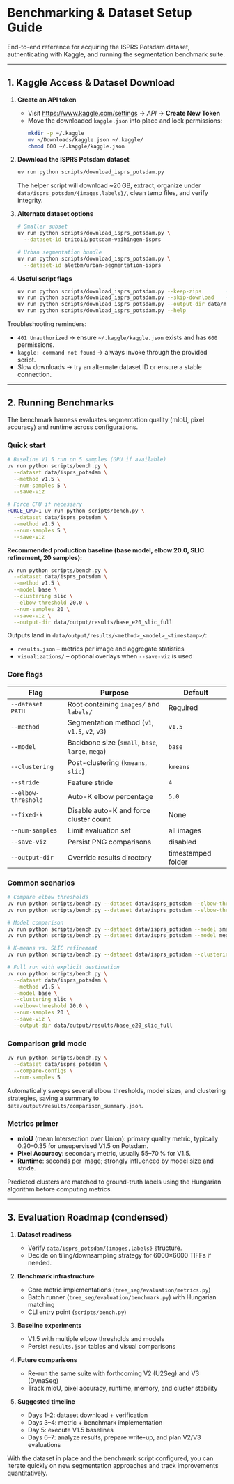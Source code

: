 # Benchmarking & Dataset Setup Guide

End-to-end reference for acquiring the ISPRS Potsdam dataset, authenticating with Kaggle, and running the segmentation benchmark suite.

---

## 1. Kaggle Access & Dataset Download

1. **Create an API token**
   - Visit https://www.kaggle.com/settings → *API* → **Create New Token**
   - Move the downloaded `kaggle.json` into place and lock permissions:
     ```bash
     mkdir -p ~/.kaggle
     mv ~/Downloads/kaggle.json ~/.kaggle/
     chmod 600 ~/.kaggle/kaggle.json
     ```

2. **Download the ISPRS Potsdam dataset**
   ```bash
   uv run python scripts/download_isprs_potsdam.py
   ```
   The helper script will download ~20 GB, extract, organize under `data/isprs_potsdam/{images,labels}/`, clean temp files, and verify integrity.

3. **Alternate dataset options**
   ```bash
   # Smaller subset
   uv run python scripts/download_isprs_potsdam.py \
     --dataset-id trito12/potsdam-vaihingen-isprs

   # Urban segmentation bundle
   uv run python scripts/download_isprs_potsdam.py \
     --dataset-id aletbm/urban-segmentation-isprs
   ```

4. **Useful script flags**
   ```bash
   uv run python scripts/download_isprs_potsdam.py --keep-zips        # retain archives
   uv run python scripts/download_isprs_potsdam.py --skip-download    # re-organize only
   uv run python scripts/download_isprs_potsdam.py --output-dir data/my_custom_dir
   uv run python scripts/download_isprs_potsdam.py --help
   ```

Troubleshooting reminders:
- `401 Unauthorized` → ensure `~/.kaggle/kaggle.json` exists and has `600` permissions.
- `kaggle: command not found` → always invoke through the provided script.
- Slow downloads → try an alternate dataset ID or ensure a stable connection.

---

## 2. Running Benchmarks

The benchmark harness evaluates segmentation quality (mIoU, pixel accuracy) and runtime across configurations.

### Quick start
```bash
# Baseline V1.5 run on 5 samples (GPU if available)
uv run python scripts/bench.py \
  --dataset data/isprs_potsdam \
  --method v1.5 \
  --num-samples 5 \
  --save-viz

# Force CPU if necessary
FORCE_CPU=1 uv run python scripts/bench.py \
  --dataset data/isprs_potsdam \
  --method v1.5 \
  --num-samples 5 \
  --save-viz
```

**Recommended production baseline (base model, elbow 20.0, SLIC refinement, 20 samples):**

```bash
uv run python scripts/bench.py \
  --dataset data/isprs_potsdam \
  --method v1.5 \
  --model base \
  --clustering slic \
  --elbow-threshold 20.0 \
  --num-samples 20 \
  --save-viz \
  --output-dir data/output/results/base_e20_slic_full
```

Outputs land in `data/output/results/<method>_<model>_<timestamp>/`:
- `results.json` – metrics per image and aggregate statistics
- `visualizations/` – optional overlays when `--save-viz` is used

### Core flags

| Flag | Purpose | Default |
|------|---------|---------|
| `--dataset PATH` | Root containing `images/` and `labels/` | Required |
| `--method` | Segmentation method (`v1`, `v1.5`, `v2`, `v3`) | `v1.5` |
| `--model` | Backbone size (`small`, `base`, `large`, `mega`) | `base` |
| `--clustering` | Post-clustering (`kmeans`, `slic`) | `kmeans` |
| `--stride` | Feature stride | `4` |
| `--elbow-threshold` | Auto-K elbow percentage | `5.0` |
| `--fixed-k` | Disable auto-K and force cluster count | None |
| `--num-samples` | Limit evaluation set | all images |
| `--save-viz` | Persist PNG comparisons | disabled |
| `--output-dir` | Override results directory | timestamped folder |

### Common scenarios

```bash
# Compare elbow thresholds
uv run python scripts/bench.py --dataset data/isprs_potsdam --elbow-threshold 2.5 --num-samples 5
uv run python scripts/bench.py --dataset data/isprs_potsdam --elbow-threshold 20.0 --num-samples 5

# Model comparison
uv run python scripts/bench.py --dataset data/isprs_potsdam --model small --num-samples 5
uv run python scripts/bench.py --dataset data/isprs_potsdam --model mega --num-samples 5

# K-means vs. SLIC refinement
uv run python scripts/bench.py --dataset data/isprs_potsdam --clustering slic --num-samples 5

# Full run with explicit destination
uv run python scripts/bench.py \
  --dataset data/isprs_potsdam \
  --method v1.5 \
  --model base \
  --clustering slic \
  --elbow-threshold 20.0 \
  --num-samples 20 \
  --save-viz \
  --output-dir data/output/results/base_e20_slic_full
```

### Comparison grid mode

```bash
uv run python scripts/bench.py \
  --dataset data/isprs_potsdam \
  --compare-configs \
  --num-samples 5
```

Automatically sweeps several elbow thresholds, model sizes, and clustering strategies, saving a summary to `data/output/results/comparison_summary.json`.

### Metrics primer
- **mIoU** (mean Intersection over Union): primary quality metric, typically 0.20–0.35 for unsupervised V1.5 on Potsdam.
- **Pixel Accuracy**: secondary metric, usually 55–70 % for V1.5.
- **Runtime**: seconds per image; strongly influenced by model size and stride.

Predicted clusters are matched to ground-truth labels using the Hungarian algorithm before computing metrics.

---

## 3. Evaluation Roadmap (condensed)

1. **Dataset readiness**
   - Verify `data/isprs_potsdam/{images,labels}` structure.
   - Decide on tiling/downsampling strategy for 6000×6000 TIFFs if needed.

2. **Benchmark infrastructure**
   - Core metric implementations (`tree_seg/evaluation/metrics.py`)
   - Batch runner (`tree_seg/evaluation/benchmark.py`) with Hungarian matching
   - CLI entry point (`scripts/bench.py`)

3. **Baseline experiments**
   - V1.5 with multiple elbow thresholds and models
   - Persist `results.json` tables and visual comparisons

4. **Future comparisons**
   - Re-run the same suite with forthcoming V2 (U2Seg) and V3 (DynaSeg)
   - Track mIoU, pixel accuracy, runtime, memory, and cluster stability

5. **Suggested timeline**
   - Days 1–2: dataset download + verification
   - Days 3–4: metric + benchmark implementation
   - Day 5: execute V1.5 baselines
   - Days 6–7: analyze results, prepare write-up, and plan V2/V3 evaluations

With the dataset in place and the benchmark script configured, you can iterate quickly on new segmentation approaches and track improvements quantitatively.
